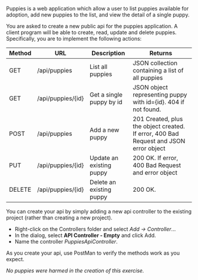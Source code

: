 Puppies is a web application which allow a user to list puppies available for adoption, add new puppies to the list, and view the detail of a single puppy.

You are asked to create a new public api for the puppies application.  A client program will be able to create, read, update and delete puppies.  Specifically, you are to implement the following actions:

Method | URL | Description | Returns
--- | --- | --- | ---
GET | /api/puppies | List all puppies | JSON collection containing a list of all puppies
GET | /api/puppies/{id} | Get a single puppy by id | JSON object representing puppy with id={id}. 404 if not found.
POST | /api/puppies | Add a new puppy | 201 Created, plus the object created. If error, 400 Bad Request and JSON error object
PUT | /api/puppies/{id} | Update an existing puppy | 200 OK. If error, 400 Bad Request and error object
DELETE | /api/puppies/{id} | Delete an existing puppy | 200 OK.

You can create your api by simply adding a new api controller to the existing project (rather than creating a new project).
* Right-click on the Controllers folder and select *Add -> Controller*...
* In the dialog, select **API Controller - Empty** and click Add.
* Name the controller *PuppiesApiController*.

As you create your api, use PostMan to verify the methods work as you expect.  


*No puppies were harmed in the creation of this exercise.*
